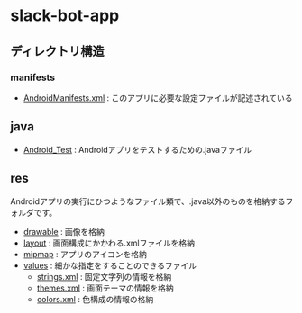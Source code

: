 ﻿# slack-bot-app

## ディレクトリ構造
### manifests
- [AndroidManifests.xml]() : このアプリに必要な設定ファイルが記述されている
## java
- [Android_Test]() : Androidアプリをテストするための.javaファイル
## res
Androidアプリの実行にひつようなファイル類で、.java以外のものを格納するフォルダです。
- [drawable]() : 画像を格納
- [layout]() : 画面構成にかかわる.xmlファイルを格納
- [mipmap]() : アプリのアイコンを格納
- [values]() : 細かな指定をすることのできるファイル
  - [strings.xml]() : 固定文字列の情報を格納
  - [themes.xml]() : 画面テーマの情報を格納
  - [colors.xml]() : 色構成の情報の格納
